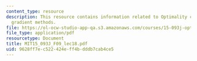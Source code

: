 ```yaml
---
content_type: resource
description: This resource contains information related to Optimality conditions and
  gradient methods.
file: https://ol-ocw-studio-app-qa.s3.amazonaws.com/courses/15-093j-optimization-methods-fall-2009/9628ff7ec522424eff4bdddb7cab4ce5_MIT15_093J_F09_lec18.pdf
file_type: application/pdf
resourcetype: Document
title: MIT15_093J_F09_lec18.pdf
uid: 9628ff7e-c522-424e-ff4b-dddb7cab4ce5
---
```

